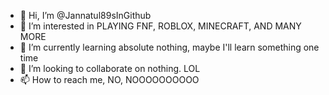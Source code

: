 - 👋 Hi, I’m @Jannatul89sInGithub
- 👀 I’m interested in PLAYING FNF, ROBLOX, MINECRAFT, AND MANY MORE
- 🌱 I’m currently learning absolute nothing, maybe I'll learn something one time
- 💞️ I’m looking to collaborate on nothing. LOL
- 📫 How to reach me, NO, NOOOOOOOOOO

<!---
Jannatul89sInGithub/Jannatul89sInGithub is a ✨ special ✨ repository because its `README.md` (this file) appears on your GitHub profile.
You can click the Preview link to take a look at your changes.
--->
